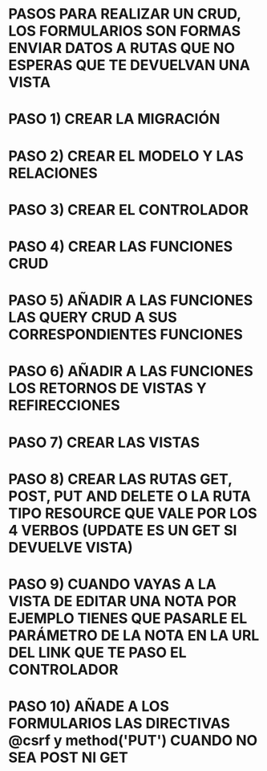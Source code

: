# PASOS PARA REALIZAR UN CRUD, LOS FORMULARIOS SON FORMAS ENVIAR DATOS A RUTAS QUE NO ESPERAS QUE TE DEVUELVAN UNA VISTA

# PASO 1) CREAR LA MIGRACIÓN

# PASO 2) CREAR EL MODELO Y LAS RELACIONES

# PASO 3) CREAR EL CONTROLADOR

# PASO 4) CREAR LAS FUNCIONES CRUD

# PASO 5) AÑADIR A LAS FUNCIONES LAS QUERY CRUD A SUS CORRESPONDIENTES FUNCIONES

# PASO 6) AÑADIR A LAS FUNCIONES LOS RETORNOS DE VISTAS Y REFIRECCIONES

# PASO 7) CREAR LAS VISTAS

# PASO 8) CREAR LAS RUTAS GET, POST, PUT AND DELETE O LA RUTA TIPO RESOURCE QUE VALE POR LOS 4 VERBOS (UPDATE ES UN GET SI DEVUELVE VISTA)

# PASO 9) CUANDO VAYAS A LA VISTA DE EDITAR UNA NOTA POR EJEMPLO TIENES QUE PASARLE EL PARÁMETRO DE LA NOTA EN LA URL DEL LINK QUE TE PASO EL CONTROLADOR

# PASO 10) AÑADE A LOS FORMULARIOS LAS DIRECTIVAS @csrf y method('PUT') CUANDO NO SEA POST NI GET